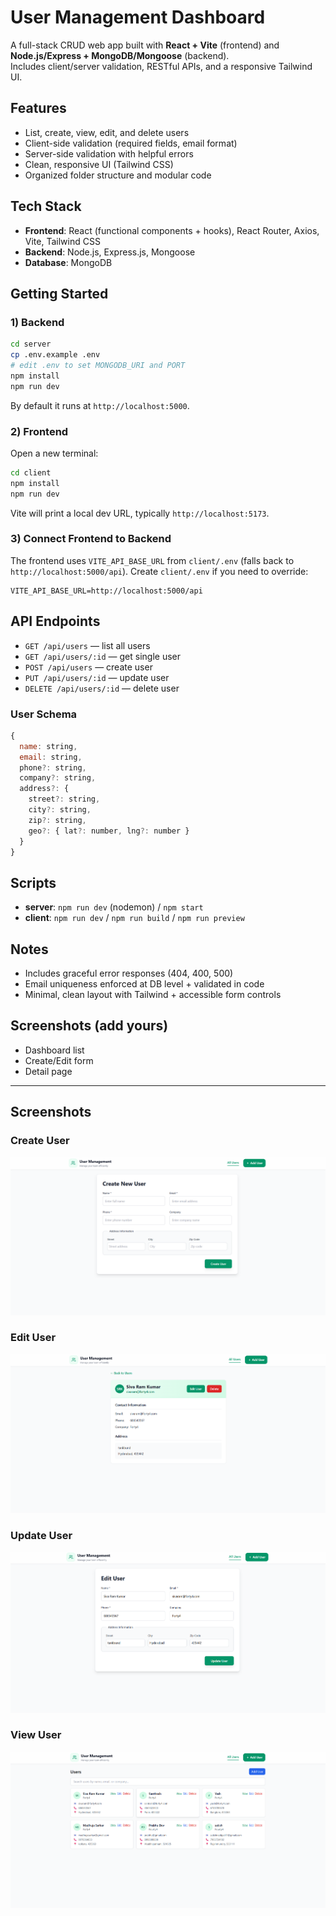 # User Management Dashboard

A full-stack CRUD web app built with **React + Vite** (frontend) and **Node.js/Express + MongoDB/Mongoose** (backend).  
Includes client/server validation, RESTful APIs, and a responsive Tailwind UI.

## Features
- List, create, view, edit, and delete users
- Client-side validation (required fields, email format)
- Server-side validation with helpful errors
- Clean, responsive UI (Tailwind CSS)
- Organized folder structure and modular code

## Tech Stack
- **Frontend**: React (functional components + hooks), React Router, Axios, Vite, Tailwind CSS
- **Backend**: Node.js, Express.js, Mongoose
- **Database**: MongoDB


## Getting Started

### 1) Backend
```bash
cd server
cp .env.example .env
# edit .env to set MONGODB_URI and PORT
npm install
npm run dev
```
By default it runs at `http://localhost:5000`.

### 2) Frontend
Open a new terminal:
```bash
cd client
npm install
npm run dev
```
Vite will print a local dev URL, typically `http://localhost:5173`.

### 3) Connect Frontend to Backend
The frontend uses `VITE_API_BASE_URL` from `client/.env` (falls back to `http://localhost:5000/api`).
Create `client/.env` if you need to override:
```
VITE_API_BASE_URL=http://localhost:5000/api
```

## API Endpoints
- `GET /api/users` — list all users
- `GET /api/users/:id` — get single user
- `POST /api/users` — create user
- `PUT /api/users/:id` — update user
- `DELETE /api/users/:id` — delete user

### User Schema
```js
{
  name: string,
  email: string,
  phone?: string,
  company?: string,
  address?: {
    street?: string,
    city?: string,
    zip?: string,
    geo?: { lat?: number, lng?: number }
  }
}
```

## Scripts
- **server**: `npm run dev` (nodemon) / `npm start`
- **client**: `npm run dev` / `npm run build` / `npm run preview`

## Notes
- Includes graceful error responses (404, 400, 500)
- Email uniqueness enforced at DB level + validated in code
- Minimal, clean layout with Tailwind + accessible form controls

## Screenshots (add yours)
- Dashboard list
- Create/Edit form
- Detail page

---


## Screenshots

### Create User
![Create User](./screenshots/createuser.png)

### Edit User
![Edit User](./screenshots/edituser.png)

### Update User
![Update User](./screenshots/updateuser.png)

### View User
![View User](./screenshots/viewuser.png)
